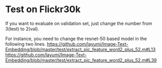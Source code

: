 # Test on Flickr30k

If you want to evaluate on validation set, just change the number from 3(test) to 2(val).

For instance, you need to change the resnet-50 based model in the following two lines.
https://github.com/layumi/Image-Text-Embedding/blob/master/test/extract_pic_feature_word2_plus_52.m#L13
https://github.com/layumi/Image-Text-Embedding/blob/master/test/extract_pic_feature_word2_plus_52.m#L39
